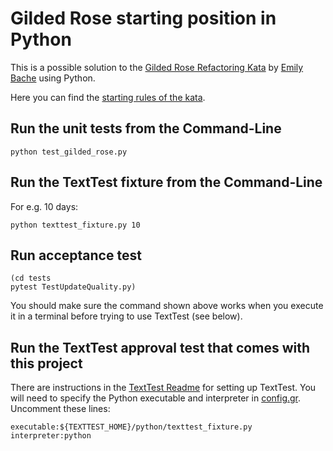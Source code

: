 # Gilded Rose starting position in Python

This is a possible solution to the [Gilded Rose Refactoring Kata](https://github.com/emilybache/GildedRose-Refactoring-Kata) 
by [Emily Bache](https://github.com/emilybache) using Python.  

Here you can find the [starting rules of the kata](GildedRoseRequirements.md).

## Run the unit tests from the Command-Line

```
python test_gilded_rose.py
```

## Run the TextTest fixture from the Command-Line

For e.g. 10 days:

```
python texttest_fixture.py 10
```

## Run acceptance test

```shell
(cd tests 
pytest TestUpdateQuality.py)
```


You should make sure the command shown above works when you execute it in a terminal before trying to use TextTest (see below).


## Run the TextTest approval test that comes with this project

There are instructions in the [TextTest Readme](../texttests/README.md) for setting up TextTest. You will need to specify the Python executable and interpreter in [config.gr](../texttests/config.gr). Uncomment these lines:

    executable:${TEXTTEST_HOME}/python/texttest_fixture.py
    interpreter:python
